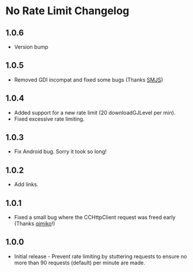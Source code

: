 # No Rate Limit Changelog

## 1.0.6
* Version bump

## 1.0.5
* Removed GDI incompat and fixed some bugs (Thanks [SMJS](https://github.com/SMJSGaming))

## 1.0.4
* Added support for a new rate limit (20 downloadGJLevel per min).
* Fixed excessive rate limiting.

## 1.0.3
* Fix Android bug. Sorry it took so long!

## 1.0.2
* Add links.

## 1.0.1
* Fixed a small bug where the CCHttpClient request was freed early (Thanks [qimiko](https://github.com/qimiko)!)

## 1.0.0
* Initial release - Prevent rate limiting by stuttering requests to ensure no more than 90 requests (default) per minute are made.
